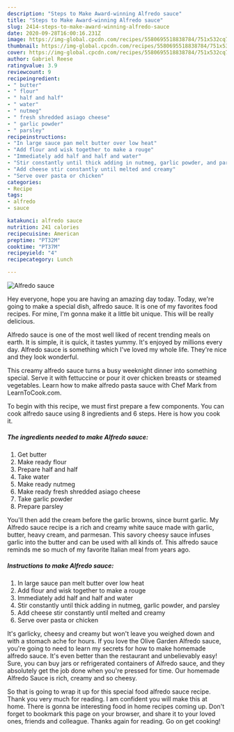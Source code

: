 ```yaml
---
description: "Steps to Make Award-winning Alfredo sauce"
title: "Steps to Make Award-winning Alfredo sauce"
slug: 2414-steps-to-make-award-winning-alfredo-sauce
date: 2020-09-28T16:00:16.231Z
image: https://img-global.cpcdn.com/recipes/5580695518838784/751x532cq70/alfredo-sauce-recipe-main-photo.jpg
thumbnail: https://img-global.cpcdn.com/recipes/5580695518838784/751x532cq70/alfredo-sauce-recipe-main-photo.jpg
cover: https://img-global.cpcdn.com/recipes/5580695518838784/751x532cq70/alfredo-sauce-recipe-main-photo.jpg
author: Gabriel Reese
ratingvalue: 3.9
reviewcount: 9
recipeingredient:
- " butter"
- " flour"
- " half and half"
- " water"
- " nutmeg"
- " fresh shredded asiago cheese"
- " garlic powder"
- " parsley"
recipeinstructions:
- "In large sauce pan melt butter over low heat"
- "Add flour and wisk together to make a rouge"
- "Immediately add half and half and water"
- "Stir constantly until thick adding in nutmeg, garlic powder, and parsley"
- "Add cheese stir constantly until melted and creamy"
- "Serve over pasta or chicken"
categories:
- Recipe
tags:
- alfredo
- sauce

katakunci: alfredo sauce 
nutrition: 241 calories
recipecuisine: American
preptime: "PT32M"
cooktime: "PT37M"
recipeyield: "4"
recipecategory: Lunch

---
```



![Alfredo sauce](https://img-global.cpcdn.com/recipes/5580695518838784/751x532cq70/alfredo-sauce-recipe-main-photo.jpg)

Hey everyone, hope you are having an amazing day today. Today, we're going to make a special dish, alfredo sauce. It is one of my favorites food recipes. For mine, I'm gonna make it a little bit unique. This will be really delicious.

Alfredo sauce is one of the most well liked of recent trending meals on earth. It is simple, it is quick, it tastes yummy. It's enjoyed by millions every day. Alfredo sauce is something which I've loved my whole life. They're nice and they look wonderful.

This creamy alfredo sauce turns a busy weeknight dinner into something special. Serve it with fettuccine or pour it over chicken breasts or steamed vegetables. Learn how to make alfredo pasta sauce with Chef Mark from LearnToCook.com.


To begin with this recipe, we must first prepare a few components. You can cook alfredo sauce using 8 ingredients and 6 steps. Here is how you cook it.

<!--inarticleads1-->

##### The ingredients needed to make Alfredo sauce:

1. Get  butter
1. Make ready  flour
1. Prepare  half and half
1. Take  water
1. Make ready  nutmeg
1. Make ready  fresh shredded asiago cheese
1. Take  garlic powder
1. Prepare  parsley


You&#39;ll then add the cream before the garlic browns, since burnt garlic. My Alfredo sauce recipe is a rich and creamy white sauce made with garlic, butter, heavy cream, and parmesan. This savory cheesy sauce infuses garlic into the butter and can be used with all kinds of. This alfredo sauce reminds me so much of my favorite Italian meal from years ago. 

<!--inarticleads2-->

##### Instructions to make Alfredo sauce:

1. In large sauce pan melt butter over low heat
1. Add flour and wisk together to make a rouge
1. Immediately add half and half and water
1. Stir constantly until thick adding in nutmeg, garlic powder, and parsley
1. Add cheese stir constantly until melted and creamy
1. Serve over pasta or chicken


It&#39;s garlicky, cheesy and creamy but won&#39;t leave you weighed down and with a stomach ache for hours. If you love the Olive Garden Alfredo sauce, you&#39;re going to need to learn my secrets for how to make homemade alfredo sauce. It&#39;s even better than the restaurant and unbelievably easy! Sure, you can buy jars or refrigerated containers of Alfredo sauce, and they absolutely get the job done when you&#39;re pressed for time. Our homemade Alfredo Sauce is rich, creamy and so cheesy. 

So that is going to wrap it up for this special food alfredo sauce recipe. Thank you very much for reading. I am confident you will make this at home. There is gonna be interesting food in home recipes coming up. Don't forget to bookmark this page on your browser, and share it to your loved ones, friends and colleague. Thanks again for reading. Go on get cooking!
